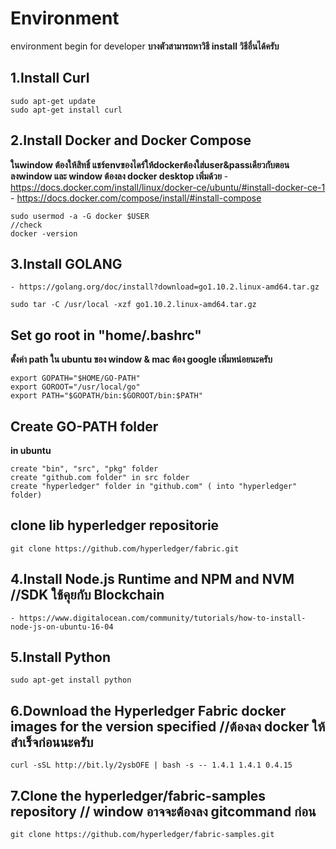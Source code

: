 # Environment
environment begin for developer 
**บางตัวสามารถหาวิธี install วิธีอื่นได้ครับ**
## 1.Install Curl
```
sudo apt-get update
sudo apt-get install curl
```

## 2.Install Docker and Docker Compose 
**ในwindow ต้องให้สิทธิ์ แชร์envของไดร์ให้dockerต้องใส่user&passเดียวกับตอนลงwindow และ window ต้องลง docker desktop เพิ่มด้วย**
	- https://docs.docker.com/install/linux/docker-ce/ubuntu/#install-docker-ce-1
	- https://docs.docker.com/compose/install/#install-compose
```
sudo usermod -a -G docker $USER
//check
docker -version 
```

## 3.Install GOLANG
	- https://golang.org/doc/install?download=go1.10.2.linux-amd64.tar.gz
```
sudo tar -C /usr/local -xzf go1.10.2.linux-amd64.tar.gz
```

## Set go root in "home/.bashrc" 
**ตั้งค่า path ใน ubuntu ของ window & mac ต้อง google เพิ่มหน่อยนะครับ**
```
export GOPATH="$HOME/GO-PATH"
export GOROOT="/usr/local/go"
export PATH="$GOPATH/bin:$GOROOT/bin:$PATH"
```
## Create GO-PATH folder 
**in ubuntu** 
```
create "bin", "src", "pkg" folder
create "github.com folder" in src folder
create "hyperledger" folder in "github.com" ( into "hyperledger" folder)
```
## clone lib hyperledger repositorie 
```
git clone https://github.com/hyperledger/fabric.git 
```

## 4.Install Node.js Runtime and NPM and NVM  //SDK ใช้คุยกับ Blockchain
	- https://www.digitalocean.com/community/tutorials/how-to-install-node-js-on-ubuntu-16-04
	

## 5.Install Python
```
sudo apt-get install python
```

## 6.Download the Hyperledger Fabric docker images for the version specified //ต้องลง docker ให้สำเร็จก่อนนะครับ
```
curl -sSL http://bit.ly/2ysbOFE | bash -s -- 1.4.1 1.4.1 0.4.15
```

## 7.Clone the hyperledger/fabric-samples repository // window อาจจะต้องลง gitcommand ก่อน
```
git clone https://github.com/hyperledger/fabric-samples.git
```

